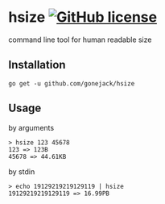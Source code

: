 # hsize [![GitHub license](https://img.shields.io/github/license/gonejack/hsize.svg?color=blue)](LICENSE)
command line tool for human readable size

## Installation
```
go get -u github.com/gonejack/hsize
```

## Usage

by arguments
```
> hsize 123 45678
123 => 123B
45678 => 44.61KB
```

by stdin
```
> echo 19129219219129119 | hsize
19129219219129119 => 16.99PB
```

